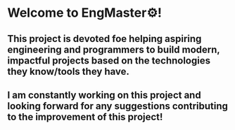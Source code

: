 # Welcome to EngMaster⚙️!

## This project is devoted foe helping aspiring engineering and programmers to build modern, impactful projects based on the technologies they know/tools they have.

## I am constantly working on this project and looking forward for any suggestions contributing to the improvement of this project!
